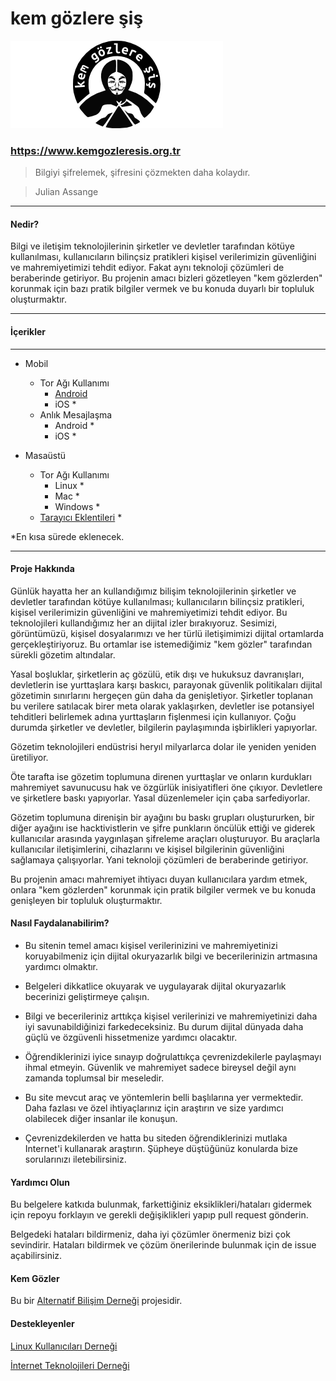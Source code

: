 # kem gözlere şiş

![kgs icon](img/kem_gozlere_sis.png)

### <https://www.kemgozleresis.org.tr>



> Bilgiyi şifrelemek, şifresini çözmekten daha kolaydır.

> Julian Assange

----
#### Nedir?
Bilgi ve iletişim teknolojilerinin şirketler ve devletler tarafından kötüye kullanılması, kullanıcıların bilinçsiz pratikleri kişisel verilerimizin güvenliğini ve mahremiyetimizi tehdit ediyor. Fakat aynı teknoloji çözümleri de beraberinde getiriyor. Bu projenin amacı bizleri gözetleyen "kem gözlerden" korunmak için bazı pratik bilgiler vermek ve bu konuda duyarlı bir topluluk oluşturmaktır.

----
#### İçerikler
---

* Mobil
	* Tor Ağı Kullanımı
		* [Android](mobil/browser/android.md)
		* iOS *
	* Anlık Mesajlaşma
		* Android *
		* iOS *

* Masaüstü
	* Tor Ağı Kullanımı
		* Linux *
		* Mac *
		* Windows *
	* [Tarayıcı Eklentileri](desktop/eklentiler.md) *


*En kısa sürede eklenecek.

---

#### Proje Hakkında

Günlük hayatta her an kullandığımız bilişim teknolojilerinin şirketler ve devletler tarafından kötüye kullanılması; kullanıcıların bilinçsiz pratikleri, kişisel verilerimizin güvenliğini ve mahremiyetimizi tehdit ediyor. Bu teknolojileri kullandığımız her an dijital izler bırakıyoruz. Sesimizi, görüntümüzü, kişisel dosyalarımızı ve her türlü iletişimimizi dijital ortamlarda gerçekleştiriyoruz. Bu ortamlar ise istemediğimiz "kem gözler" tarafından sürekli gözetim altındalar.

Yasal boşluklar, şirketlerin aç gözülü, etik dışı ve hukuksuz davranışları, devletlerin ise yurttaşlara karşı baskıcı, parayonak güvenlik politikaları dijital gözetimin sınırlarını hergeçen gün daha da genişletiyor. Şirketler toplanan bu verilere satılacak birer meta olarak yaklaşırken, devletler ise potansiyel tehditleri belirlemek adına yurttaşların fişlenmesi için kullanıyor. Çoğu durumda şirketler ve devletler, bilgilerin paylaşımında işbirlikleri yapıyorlar.

Gözetim teknolojileri endüstrisi heryıl milyarlarca dolar ile yeniden yeniden üretiliyor.

Öte tarafta ise gözetim toplumuna direnen yurttaşlar ve onların kurdukları mahremiyet savunucusu hak ve özgürlük inisiyatifleri öne çıkıyor. Devletlere ve şirketlere baskı yapıyorlar. Yasal düzenlemeler için çaba sarfediyorlar.

Gözetim toplumuna direnişin bir ayağını bu baskı grupları oluştururken, bir diğer ayağını ise hacktivistlerin ve şifre punkların öncülük ettiği ve giderek kullanıcılar arasında yaygınlaşan şifreleme araçları oluşturuyor. Bu araçlarla kullanıcılar iletişimlerini, cihazlarını ve kişisel bilgilerinin güvenliğini sağlamaya çalışıyorlar. Yani teknoloji çözümleri de beraberinde getiriyor.

Bu projenin amacı mahremiyet ihtiyacı duyan kullanıcılara yardım etmek, onlara "kem gözlerden" korunmak için pratik bilgiler vermek ve bu konuda genişleyen bir topluluk oluşturmaktır.

#### Nasıl Faydalanabilirim?

* Bu sitenin temel amacı kişisel verilerinizini ve mahremiyetinizi koruyabilmeniz için dijital okuryazarlık bilgi ve becerilerinizin artmasına yardımcı olmaktır.

* Belgeleri dikkatlice okuyarak ve uygulayarak dijital okuryazarlık becerinizi geliştirmeye çalışın.

* Bilgi ve becerileriniz arttıkça kişisel verilerinizi ve mahremiyetinizi daha iyi savunabildiğinizi farkedeceksiniz. Bu durum dijital dünyada daha güçlü ve özgüvenli hissetmenize yardımcı olacaktır.

* Öğrendiklerinizi iyice sınayıp doğrulattıkça çevrenizdekilerle paylaşmayı ihmal etmeyin. Güvenlik ve mahremiyet sadece bireysel değil aynı zamanda toplumsal bir meseledir.

* Bu site mevcut araç ve yöntemlerin belli başlılarına yer vermektedir. Daha fazlası ve özel ihtiyaçlarınız için araştırın ve size yardımcı olabilecek diğer insanlar ile konuşun.

* Çevrenizdekilerden ve hatta bu siteden öğrendiklerinizi mutlaka Internet'i kullanarak araştırın. Şüpheye düştüğünüz konularda bize sorularınızı iletebilirsiniz.

#### Yardımcı Olun

Bu belgelere katkıda bulunmak, farkettiğiniz eksiklikleri/hataları gidermek için repoyu forklayın ve gerekli değişiklikleri yapıp pull request gönderin.

Belgedeki hataları bildirmeniz, daha iyi çözümler önermeniz bizi çok sevindirir. Hataları bildirmek ve çözüm önerilerinde bulunmak için de issue açabilirsiniz.

#### Kem Gözler

Bu bir [Alternatif Bilişim Derneği](http://alternatifbilisim.org/) projesidir.

#### Destekleyenler

[Linux Kullanıcıları Derneği](http://www.lkd.org.tr/)

[İnternet Teknolojileri Derneği](http://inetd.org.tr/)



